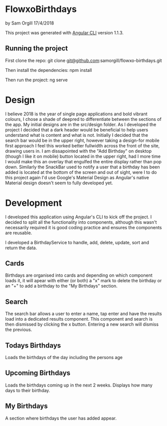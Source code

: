 # FlowxoBirthdays
by Sam Orgill
17/4/2018

This project was generated with [Angular CLI](https://github.com/angular/angular-cli) version 1.1.3.

## Running the project 

First clone the repo:
git clone git@github.com:samorgill/flowxo-birthdays.git

Then install the dependencies:
npm install

Then run the project: 
ng serve

# Design
I believe 2018 is the year of single page applications and bold vibrant colours, I chose a shade of deepred to differentiate between the sections of the app.
My initial designs are in the src/design folder. As I developed the project I decided that a dark header would be beneficial to help users understand what is content and what is not.
Initially I decided that the search bar would be in the upper right, however taking a design-for mobile first approach I feel this worked better fullwidth across the front of the site, drawing users in.
I am dissapointed with the "Add Birthday" on desktop (though I like it on mobile) button located in the upper right, had I more time I would make this an overlay that engulfed the entire display rather than pop down. 
Similarly the SnackBar used to notify a user that a birthday has been added is located at the bottom of the screen and out of sight, were I to do this project again I'd use Google's Material Design as Angular's native Material design doesn't seem to fully developed yet.

# Development

I developed this application using Angular's CLI to kick off the project. I decided to split all the functionality into components, although this wasn't necessarily required it is good coding practice and ensures the components are reusable.

I developed a BirthdayService to handle, add, delete, update, sort and return the data.

## Cards
Birthdays are organised into cards and depending on which component loads it, it will apear with either (or both) a "x" mark to delete the birthday or an "+" to add a birthday to the "My Birthdays" section.

## Search
The search bar allows a user to enter a name, tap enter and have the results load into a dedicated results component.
This component and search is then dismissed by clicking the x button. Entering a new search will dismiss the previous.

## Todays Birthdays
Loads the birthdays of the day including the persons age

## Upcoming Birthdays
Loads the birthdays coming up in the next 2 weeks.
Displays how many days to their birthday.

## My Birthdays
A section where birthdays the user has added appear.
